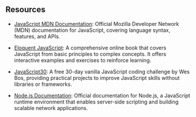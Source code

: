 

## Resources

- [JavaScript MDN Documentation](https://developer.mozilla.org/en-US/docs/Web/JavaScript): Official Mozilla Developer Network (MDN) documentation for JavaScript, covering language syntax, features, and APIs.
  
- [Eloquent JavaScript](https://eloquentjavascript.net/): A comprehensive online book that covers JavaScript from basic principles to complex concepts. It offers interactive examples and exercises to reinforce learning.

- [JavaScript30](https://javascript30.com/): A free 30-day vanilla JavaScript coding challenge by Wes Bos, providing practical projects to improve JavaScript skills without libraries or frameworks.

- [Node.js Documentation](https://nodejs.org/en/docs/): Official documentation for Node.js, a JavaScript runtime environment that enables server-side scripting and building scalable network applications.
